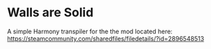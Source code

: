 # Walls are Solid
A simple Harmony transpiler for the the mod located here: https://steamcommunity.com/sharedfiles/filedetails/?id=2896548513
